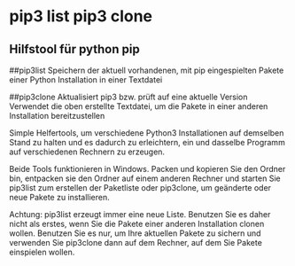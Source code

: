 # pip3 list pip3 clone
## Hilfstool für python pip

##pip3list
Speichern der aktuell vorhandenen, mit pip eingespielten Pakete einer Python Installation in einer Textdatei

##pip3clone
Aktualisiert pip3 bzw. prüft auf eine aktuelle Version
Verwendet die oben erstellte Textdatei, um die Pakete in einer anderen Installation bereitzustellen

Simple Helfertools, um verschiedene Python3 Installationen auf demselben Stand zu halten und es dadurch zu erleichtern, ein und dasselbe Programm auf verschiedenen Rechnern zu erzeugen.

Beide Tools funktionieren in Windows. Packen und kopieren Sie den Ordner bin, entpacken sie den Ordner auf einem anderen Rechner und starten Sie pip3list zum erstellen der Paketliste oder pip3clone, um geänderte oder neue Pakete zu installieren.

Achtung: pip3list erzeugt immer eine neue Liste. Benutzen Sie es daher nicht als erstes, wenn Sie die Pakete einer anderen Installation clonen wollen. Benutzen Sie es nur, um Ihre aktuellen Pakete zu sichern und verwenden Sie pip3clone dann auf dem Rechner, auf dem Sie Pakete einspielen wollen.


